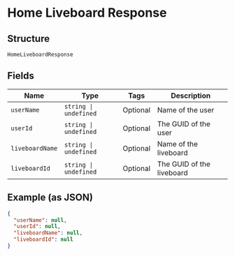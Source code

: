 
# Home Liveboard Response

## Structure

`HomeLiveboardResponse`

## Fields

| Name | Type | Tags | Description |
|  --- | --- | --- | --- |
| `userName` | `string \| undefined` | Optional | Name of the user |
| `userId` | `string \| undefined` | Optional | The GUID of the user |
| `liveboardName` | `string \| undefined` | Optional | Name of the liveboard |
| `liveboardId` | `string \| undefined` | Optional | The GUID of the liveboard |

## Example (as JSON)

```json
{
  "userName": null,
  "userId": null,
  "liveboardName": null,
  "liveboardId": null
}
```

